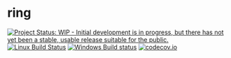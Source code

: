 # ring

[![Project Status: WIP - Initial development is in progress, but there has not yet been a stable, usable release suitable for the public.](http://www.repostatus.org/badges/latest/wip.svg)](http://www.repostatus.org/#wip)
[![Linux Build Status](https://travis-ci.org/mrc-ide/cinterpolate.svg?branch=master)](https://travis-ci.org/mrc-ide/cinterpolate)
[![Windows Build status](https://ci.appveyor.com/api/projects/status/github/mrc-ide/cinterpolate?svg=true)](https://ci.appveyor.com/project/mrc-ide/cinterpolate)
[![codecov.io](https://codecov.io/github/mrc-ide/cinterpolate/coverage.svg?branch=master)](https://codecov.io/github/mrc-ide/cinterpolate?branch=master)
